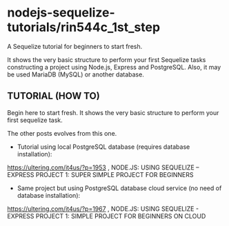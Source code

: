 # nodejs-sequelize-tutorials/rin544c_1st_step

A Sequelize tutorial for beginners to start fresh. 

It shows the very basic structure to perform your first Sequelize tasks constructing a project using Node.js, Express and PostgreSQL. 
Also, it may be used MariaDB (MySQL) or another database.

## TUTORIAL (HOW TO)

Begin here to start fresh. It shows the very basic structure to perform your first sequelize task. 

The other posts evolves from this one.

- Tutorial using local PostgreSQL database (requires database installation):

https://ultering.com/it4us/?p=1953 , NODE.JS: USING SEQUELIZE – EXPRESS PROJECT 1: SUPER SIMPLE PROJECT FOR BEGINNERS


- Same project but using PostgreSQL database cloud service (no need of database installation):

https://ultering.com/it4us/?p=1967 , NODE.JS: USING SEQUELIZE - EXPRESS PROJECT 1: SIMPLE PROJECT FOR BEGINNERS ON CLOUD


